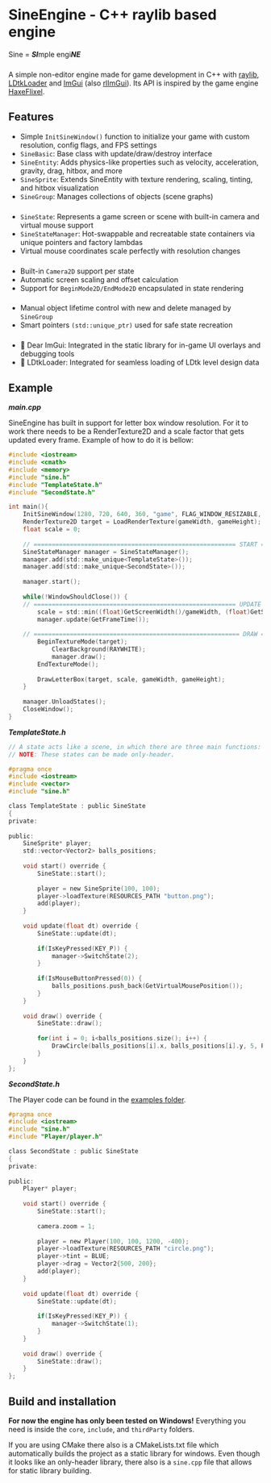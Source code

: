 # SineEngine - C++ raylib based engine
Sine = ***SI***mple engi***NE***
###
A simple non-editor engine made for game development in C++ with [raylib](https://github.com/raysan5/raylib), [LDtkLoader](https://github.com/Madour/LDtkLoader) and [ImGui](https://github.com/ocornut/imgui) (also [rlImGui](https://github.com/raylib-extras/rlImGui)).
Its API is inspired by the game engine [HaxeFlixel](https://haxeflixel.com/).

## Features
- Simple ```InitSineWindow()``` function to initialize your game with custom resolution, config flags, and FPS settings
- ```SineBasic```: Base class with update/draw/destroy interface
- ```SineEntity```: Adds physics-like properties such as velocity, acceleration, gravity, drag, hitbox, and more
- ```SineSprite```: Extends SineEntity with texture rendering, scaling, tinting, and hitbox visualization
- ```SineGroup```: Manages collections of objects (scene graphs)
###
- ```SineState```: Represents a game screen or scene with built-in camera and virtual mouse support
- ```SineStateManager```: Hot-swappable and recreatable state containers via unique pointers and factory lambdas
- Virtual mouse coordinates scale perfectly with resolution changes
###
- Built-in ```Camera2D``` support per state
- Automatic screen scaling and offset calculation
- Support for ```BeginMode2D/EndMode2D``` encapsulated in state rendering
###
- Manual object lifetime control with new and delete managed by ```SineGroup```
- Smart pointers ```(std::unique_ptr)``` used for safe state recreation
###
- 🔧 Dear ImGui: Integrated in the static library for in-game UI overlays and debugging tools
- 🧱 LDtkLoader: Integrated for seamless loading of LDtk level design data

## Example
***main.cpp***

SineEngine has built in support for letter box window resolution. For it to work there needs to be a RenderTexture2D and a scale factor that gets updated every frame. Example of how to do it is bellow:
```c
#include <iostream>
#include <cmath>
#include <memory>
#include "sine.h"
#include "TemplateState.h"
#include "SecondState.h"

int main(){
    InitSineWindow(1280, 720, 640, 360, "game", FLAG_WINDOW_RESIZABLE, FLAG_WINDOW_TRANSPARENT);
    RenderTexture2D target = LoadRenderTexture(gameWidth, gameHeight);
    float scale = 0;
    
    // ======================================================== START ========================================================= //
    SineStateManager manager = SineStateManager();
    manager.add(std::make_unique<TemplateState>());
    manager.add(std::make_unique<SecondState>());
    
    manager.start();
    
    while(!WindowShouldClose()) {
    // ======================================================== UPDATE ======================================================== //
        scale = std::min((float)GetScreenWidth()/gameWidth, (float)GetScreenHeight()/gameHeight);
        manager.update(GetFrameTime());
        
    // ========================================================= DRAW ========================================================= //
        BeginTextureMode(target);
            ClearBackground(RAYWHITE);
            manager.draw();
        EndTextureMode();
        
        DrawLetterBox(target, scale, gameWidth, gameHeight);
    }
    
    manager.UnloadStates();
    CloseWindow();
}
```

***TemplateState.h***

```c
// A state acts like a scene, in which there are three main functions: start, update and draw.
// NOTE: These states can be made only-header.

#pragma once
#include <iostream>
#include <vector>
#include "sine.h"

class TemplateState : public SineState
{
private:
    
public:
    SineSprite* player;
    std::vector<Vector2> balls_positions;
    
    void start() override {
        SineState::start();
        
        player = new SineSprite(100, 100);
        player->loadTexture(RESOURCES_PATH "button.png");
        add(player);
    }
    
    void update(float dt) override {
        SineState::update(dt);
        
        if(IsKeyPressed(KEY_P)) {
            manager->SwitchState(2);
        }
        
        if(IsMouseButtonPressed(0)) {
            balls_positions.push_back(GetVirtualMousePosition());
        }
    }
    
    void draw() override {
        SineState::draw();
        
        for(int i = 0; i<balls_positions.size(); i++) {
            DrawCircle(balls_positions[i].x, balls_positions[i].y, 5, PURPLE);
        }
    }
};
```

***SecondState.h***

The Player code can be found in the [examples folder](https://github.com/justy41/SineEngine/tree/main/examples).
```c
#pragma once
#include <iostream>
#include "sine.h"
#include "Player/player.h"

class SecondState : public SineState
{
private:
    
public:
    Player* player;
    
    void start() override {
        SineState::start();
        
        camera.zoom = 1;
        
        player = new Player(100, 100, 1200, -400);
        player->loadTexture(RESOURCES_PATH "circle.png");
        player->tint = BLUE;
        player->drag = Vector2{500, 200};
        add(player);
    }
    
    void update(float dt) override {
        SineState::update(dt);
        
        if(IsKeyPressed(KEY_P)) {
            manager->SwitchState(1);
        }
    }
    
    void draw() override {
        SineState::draw();
    }
};
```

## Build and installation
**For now the engine has only been tested on Windows!** Everything you need is inside the ```core```, ```include```, and ```thirdParty``` folders.

If you are using CMake there also is a CMakeLists.txt file which automatically builds the project as a static library for windows. Even though it looks like an only-header library, there also is a ```sine.cpp``` file that allows for static library building.
